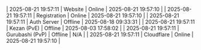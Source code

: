 | 2025-08-21 19:57:11 | Website | Online | 2025-08-21 19:57:10 |
| 2025-08-21 19:57:11 | Registration | Online | 2025-08-21 19:57:10 |
| 2025-08-21 19:57:11 | Auth Server | Offline | 2025-08-18 09:33:31 |
| 2025-08-21 19:57:11 | Kezan (PvE) | Offline | 2025-08-03 17:58:02 |
| 2025-08-21 19:57:11 | Gurubashi (PvP) | Offline | N/A |
| 2025-08-21 19:57:11 | Cloudflare | Online | 2025-08-21 19:57:10 |
